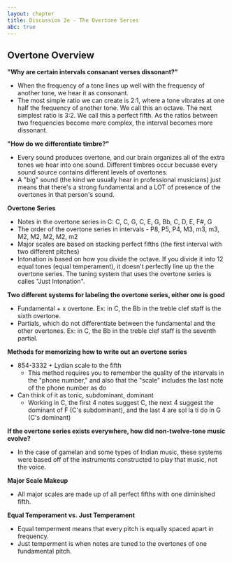 ```yaml
---
layout: chapter
title: Discussion 2e - The Overtone Series
abc: true
---
```


## Overtone Overview

**"Why are certain intervals consanant verses dissonant?"**
- When the frequency of a tone lines up well with the frequency of another tone, we hear it as consonant.
- The most simple ratio we can create is 2:1, where a tone vibrates at one half the frequency of another tone. We call this an octave. The next simplest ratio is 3:2. We call this a perfect fifth. As the ratios between two frequencies become more complex, the interval becomes more dissonant. 

**"How do we differentiate timbre?"**
- Every sound produces overtone, and our brain organizes all of the extra tones we hear into one sound. Different timbres occur becuase every sound source contains different levels of overtones.
- A "big" sound (the kind we usually hear in professional musicians) just means that there's a strong fundamental and a LOT of presence of the overtones in that person's sound.

**Overtone Series**
- Notes in the overtone series in C: C, C, G, C, E, G, Bb, C, D, E, F#, G
- The order of the overtone series in intervals - P8, P5, P4, M3, m3, m3, M2, M2, M2, M2, m2
- Major scales are based on stacking perfect fifths (the first interval with two different pitches) 
- Intonation is based on how you divide the octave. If you divide it into 12 equal tones (equal temperament), it doesn't perfectly line up the the overtone series. The tuning system that uses the overtone series is calles "Just Intonation".

**Two different systems for labeling the overtone series, either one is good**
- Fundamental + x overtone. Ex: in C, the Bb in the treble clef staff is the sixth overtone.
- Partials, which do not differentiate between the fundamental and the other overtones. Ex: in C, the Bb in the treble clef staff is the seventh partial.

**Methods for memorizing how to write out an overtone series**
- 854-3332 + Lydian scale to the fifth
  - This method requires you to remember the quality of the intervals in the "phone number," and also that the "scale" includes the last note of the phone number as do
- Can think of it as tonic, subdominant, dominant
  - Working in C, the first 4 notes suggest C, the next 4 suggest the dominant of F (C's subdominant), and the last 4 are sol la ti do in G (C's dominant)

**If the overtone series exists everywhere, how did non-twelve-tone music evolve?**
- In the case of gamelan and some types of Indian music, these systems were based off of the instruments constructed to play that music, not the voice.

**Major Scale Makeup**
- All major scales are made up of all perfect fifths with one diminished fifth. 

**Equal Temperament vs. Just Temperament**
- Equal temperment means that every pitch is equally spaced apart in frequency.
- Just temperment is when notes are tuned to the overtones of one fundamental pitch.
